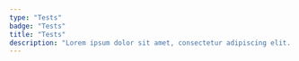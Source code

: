```yaml
---
type: "Tests"
badge: "Tests"
title: "Tests"
description: "Lorem ipsum dolor sit amet, consectetur adipiscing elit. Nunc tempus laoreet leo sit amet iaculis."
---
```

